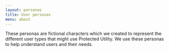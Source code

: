 ```yaml
---
layout: personas
title: User personas
menu: about
---
```


These personas are fictional characters which we created to represent the different user types that might use Protected Utility. We use these personas to help understand users and their needs.
